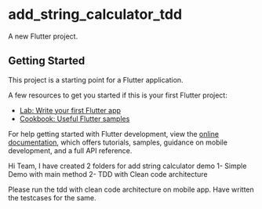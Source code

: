 # add_string_calculator_tdd

A new Flutter project.

## Getting Started

This project is a starting point for a Flutter application.

A few resources to get you started if this is your first Flutter project:

- [Lab: Write your first Flutter app](https://docs.flutter.dev/get-started/codelab)
- [Cookbook: Useful Flutter samples](https://docs.flutter.dev/cookbook)

For help getting started with Flutter development, view the
[online documentation](https://docs.flutter.dev/), which offers tutorials,
samples, guidance on mobile development, and a full API reference.

Hi Team, 
I have created 2 folders for add string calculator demo
1- Simple Demo with main method
2- TDD with Clean code architecture 

Please run the tdd with clean code architecture on mobile app.
Have written the testcases for the same.

